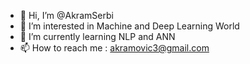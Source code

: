 - 👋 Hi, I’m @AkramSerbi
- 👀 I’m interested in Machine and Deep Learning World
- 🌱 I’m currently learning NLP and ANN
- 📫 How to reach me : akramovic3@gmail.com

<!---
AkramSerbi/AkramSerbi is a ✨ special ✨ repository because its `README.md` (this file) appears on your GitHub profile.
You can click the Preview link to take a look at your changes.
--->
